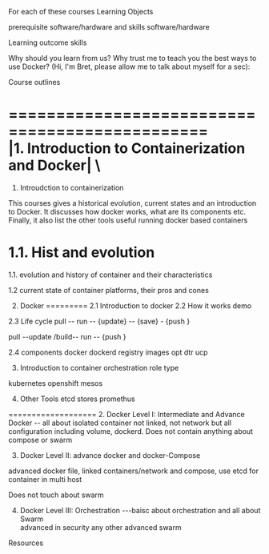 For each of these courses
Learning Objects

prerequisite
	software/hardware and 
        skills 
	software/hardware

Learning outcome 
	skills 
	
Why should you learn from us? Why trust me to teach you the best ways to use Docker? (Hi, I'm Bret, please allow me to talk about myself for a sec):

Course outlines




=============================================== \
|1. Introduction to Containerization and Docker| \
=============================================== 

1. Introudction to containerization

This courses gives a historical evolution, current states and an introduction to Docker. It discusses how docker works, what are its components etc. Finally, it also list the other tools useful running docker based containers


1.1. Hist and evolution
=======================
1.1. evolution and history of container and their characteristics

1.2 current state of container platforms, their pros and cones


2. Docker 
=========
2.1 Introduction to docker 
2.2 How it works
demo 

2.3 Life cycle
pull -- run -- {update} -- {save} - {push }

pull --update /build-- run -- {push }

2.4 components 
docker 
dockerd
registry 
images
opt
dtr
ucp 

3. Introduction to container orchestration 
role 
type 

kubernetes
openshift 
mesos 

4. Other Tools 
etcd stores
promethus 

===================
2. Docker Level I: Intermediate and Advance Docker -- 
all about isolated container not linked, not network but all configuration including volume, dockerd.  Does not contain anything about compose or swarm 


3. Docker Level II: advance docker and docker-Compose  

advanced docker file, linked containers/network and compose, use etcd for container in multi host 

Does not touch about swarm 


4. Docker Level III: Orchestration ---baisc about orchestration and all about Swarm    
advanced in security 
any other advanced 
swarm 






Resources
